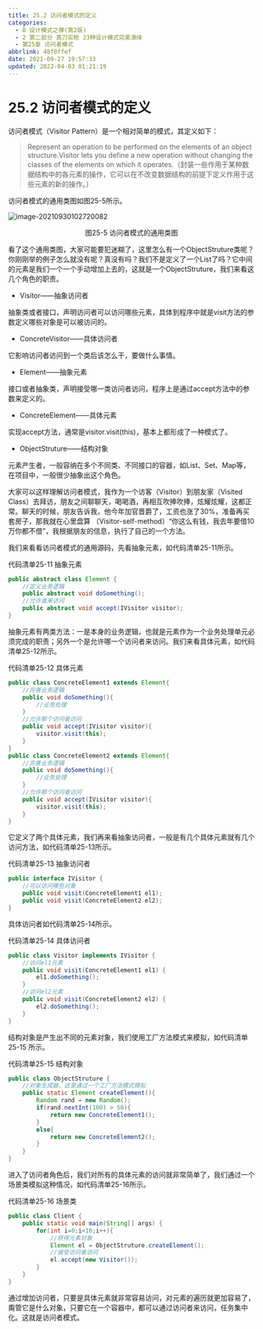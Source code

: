 ```yaml
---
title: 25.2 访问者模式的定义
categories: 
  - 8 设计模式之禅(第2版)
  - 2 第二部分 真刀实枪 23种设计模式完美演绎
  - 第25章 访问者模式
abbrlink: 48f0ffef
date: 2021-09-27 19:57:33
updated: 2022-04-03 01:21:19
---
```

# 25.2 访问者模式的定义
访问者模式（Visitor Pattern）是一个相对简单的模式，其定义如下：
> Represent an operation to be performed on the elements of an object structure.Visitor lets you define a new operation without changing the classes of the elements on which it operates.（封装一些作用于某种数据结构中的各元素的操作，它可以在不改变数据结构的前提下定义作用于这些元素的新的操作。）

访问者模式的通用类图如图25-5所示。

![image-20210930102720082](https://gitee.com/XiaoLan223/images/raw/master/Blog/Sum/20210930102720.png)

<center>图25-5 访问者模式的通用类图</center>

看了这个通用类图，大家可能要犯迷糊了，这里怎么有一个ObjectStruture类呢？你刚刚举的例子怎么就没有呢？真没有吗？我们不是定义了一个List了吗？它中间的元素是我们一个一个手动增加上去的，这就是一个ObjectStruture，我们来看这几个角色的职责。

- Visitor——抽象访问者

抽象类或者接口，声明访问者可以访问哪些元素，具体到程序中就是visit方法的参数定义哪些对象是可以被访问的。

- ConcreteVisitor——具体访问者

它影响访问者访问到一个类后该怎么干，要做什么事情。
- Element——抽象元素

接口或者抽象类，声明接受哪一类访问者访问，程序上是通过accept方法中的参数来定义的。
- ConcreteElement——具体元素

实现accept方法，通常是visitor.visit(this)，基本上都形成了一种模式了。

- ObjectStruture——结构对象

元素产生者，一般容纳在多个不同类、不同接口的容器，如List、Set、Map等，在项目中，一般很少抽象出这个角色。

大家可以这样理解访问者模式，我作为一个访客（Visitor）到朋友家（Visited Class）去拜访，朋友之间聊聊天，喝喝酒，再相互吹捧吹捧，炫耀炫耀，这都正常。聊天的时候，朋友告诉我，他今年加官晋爵了，工资也涨了30%，准备再买套房子，那我就在心里盘算 （Visitor-self-method）“你这么有钱，我去年要借10万你都不借”，我根据朋友的信息，执行了自己的一个方法。

我们来看看访问者模式的通用源码，先看抽象元素，如代码清单25-11所示。

代码清单25-11 抽象元素
```java
public abstract class Element {
    //定义业务逻辑
    public abstract void doSomething();
    //允许谁来访问
    public abstract void accept(IVisitor visitor);
}
```
抽象元素有两类方法：一是本身的业务逻辑，也就是元素作为一个业务处理单元必须完成的职责；另外一个是允许哪一个访问者来访问。我们来看具体元素，如代码清单25-12所示。

代码清单25-12 具体元素
```java
public class ConcreteElement1 extends Element{
    //完善业务逻辑
    public void doSomething(){
        //业务处理
    }
    //允许那个访问者访问
    public void accept(IVisitor visitor){
        visitor.visit(this);
    }
}
public class ConcreteElement2 extends Element{
    //完善业务逻辑
    public void doSomething(){
        //业务处理
    }
    //允许那个访问者访问
    public void accept(IVisitor visitor){
        visitor.visit(this);
    }
}
```
它定义了两个具体元素，我们再来看抽象访问者，一般是有几个具体元素就有几个访问方法，如代码清单25-13所示。

代码清单25-13 抽象访问者

```java
public interface IVisitor {
    //可以访问哪些对象
    public void visit(ConcreteElement1 el1);
    public void visit(ConcreteElement2 el2);
}
```
具体访问者如代码清单25-14所示。

代码清单25-14 具体访问者

```java
public class Visitor implements IVisitor {
    //访问el1元素
    public void visit(ConcreteElement1 el1) {
        el1.doSomething();
    }
    //访问el2元素
    public void visit(ConcreteElement2 el2) {
        el2.doSomething();
    }
}
```
结构对象是产生出不同的元素对象，我们使用工厂方法模式来模拟，如代码清单25-15 所示。

代码清单25-15 结构对象

```java
public class ObjectStruture {
    //对象生成器，这里通过一个工厂方法模式模拟
    public static Element createElement(){
        Random rand = new Random();
        if(rand.nextInt(100) > 50){
            return new ConcreteElement1();
        }
        else{
            return new ConcreteElement2();
        }
    }
}
```
进入了访问者角色后，我们对所有的具体元素的访问就非常简单了，我们通过一个场景类模拟这种情况，如代码清单25-16所示。

代码清单25-16 场景类
```java
public class Client {
    public static void main(String[] args) {
        for(int i=0;i<10;i++){
            //获得元素对象
            Element el = ObjectStruture.createElement();
            //接受访问者访问
            el.accept(new Visitor());
        }
    }
}
```
通过增加访问者，只要是具体元素就非常容易访问，对元素的遍历就更加容易了，甭管它是什么对象，只要它在一个容器中，都可以通过访问者来访问，任务集中化。这就是访问者模式。
